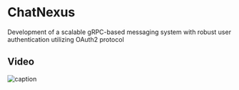 # ChatNexus
Development of a scalable gRPC-based messaging system with robust user authentication utilizing OAuth2 protocol

## Video
![caption](https://www.youtube.com/watch?v=gq852Cxr980)
